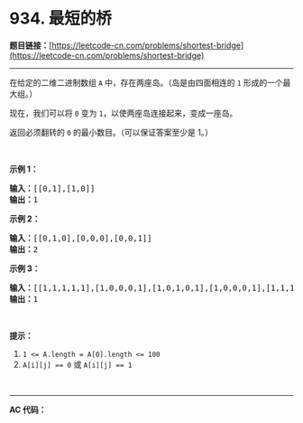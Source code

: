 # 934. 最短的桥

**题目链接：**[https://leetcode-cn.com/problems/shortest-bridge](https://leetcode-cn.com/problems/shortest-bridge)

---

<div class="content__1Y2H">
 <div class="notranslate">
  <p>在给定的二维二进制数组&nbsp;<code>A</code>&nbsp;中，存在两座岛。（岛是由四面相连的 <code>1</code> 形成的一个最大组。）</p> 
  <p>现在，我们可以将&nbsp;<code>0</code>&nbsp;变为&nbsp;<code>1</code>，以使两座岛连接起来，变成一座岛。</p> 
  <p>返回必须翻转的&nbsp;<code>0</code> 的最小数目。（可以保证答案至少是 1。）</p> 
  <p>&nbsp;</p> 
  <p><strong>示例 1：</strong></p> 
  <pre class="language-text"><strong>输入：</strong>[[0,1],[1,0]]
<strong>输出：</strong>1
</pre> 
  <p><strong>示例 2：</strong></p> 
  <pre class="language-text"><strong>输入：</strong>[[0,1,0],[0,0,0],[0,0,1]]
<strong>输出：</strong>2
</pre> 
  <p><strong>示例 3：</strong></p> 
  <pre class="language-text"><strong>输入：</strong>[[1,1,1,1,1],[1,0,0,0,1],[1,0,1,0,1],[1,0,0,0,1],[1,1,1,1,1]]
<strong>输出：</strong>1</pre> 
  <p>&nbsp;</p> 
  <p><strong>提示：</strong></p> 
  <ol> 
   <li><code>1 &lt;= A.length =&nbsp;A[0].length &lt;= 100</code></li> 
   <li><code>A[i][j] == 0</code> 或&nbsp;<code>A[i][j] == 1</code></li> 
  </ol> 
  <p>&nbsp;</p> 
 </div>
</div>

---

**AC 代码：**

```java

```